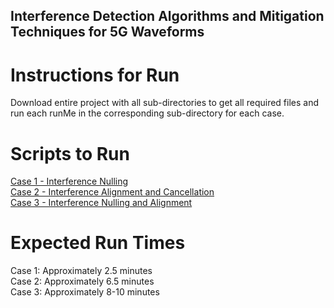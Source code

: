 ## Interference Detection Algorithms and Mitigation Techniques for 5G Waveforms
# Instructions for Run
Download entire project with all sub-directories to get all required files and run each runMe in the corresponding sub-directory for each case.

# Scripts to Run
[Case 1 - Interference Nulling](/case1_nulling/runMe_case_1_gNB1_1TX_UE1_1RX_gNB2_2TX_UE2_2RX.m) <br />
[Case 2 - Interference Alignment and Cancellation](/case2_iac/runMe_case_2_gNB1_2TX_UE1_2RX_gNB2_2TX_UE2_2RX.m) <br />
[Case 3 - Interference Nulling and Alignment](/case3_nulling_and_alignment/runMe_case_3_gNB1_1TX_UE1_1RX_gNB2_2TX_UE2_2RX_gNB3_3TX_UE3_3RX.m) <br />

# Expected Run Times
Case 1: Approximately 2.5 minutes <br />
Case 2: Approximately 6.5 minutes <br />
Case 3: Approximately 8-10 minutes
